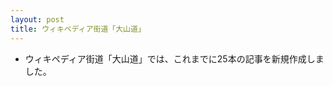 ```yaml
---
layout: post
title: ウィキペディア街道「大山道」
---
```


- ウィキペディア街道「大山道」では、これまでに25本の記事を新規作成しました。



<script src="https://embed.github.com/view/geojson/wikipedia-kaido/wikipedia-kaido/master/oyamamichi.geojson"></script>

